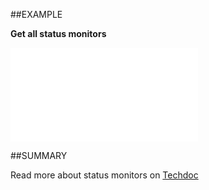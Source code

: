 
##EXAMPLE

**Get all status monitors**



![](..\..\Examples\vbs\SOAdmin.GetAllStatusMonitors.vbs.txt)


##SUMMARY

Read more about status monitors on <A href="http://techdoc.superoffice.com/?sixSaintStatusMonitors.html">Techdoc</A>

